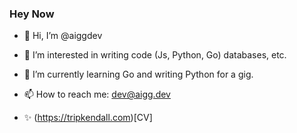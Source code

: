 ### Hey Now 

- 👋 Hi, I’m @aiggdev
- 👀 I’m interested in writing code (Js, Python, Go) databases, etc.
- 🌱 I’m currently learning Go and writing Python for a gig.

- 📫 How to reach me: dev@aigg.dev
- ✨ (https://tripkendall.com)[CV]

<!---
aiggdev/aiggdev is a ✨ special ✨ repository because its `README.md` (this file) appears on your GitHub profile.
You can click the Preview link to take a look at your changes.
--->
